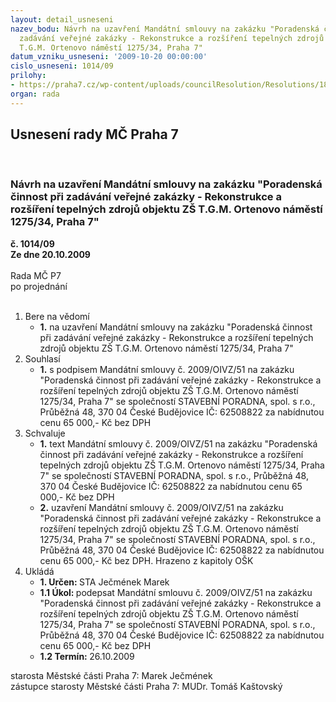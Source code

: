 ```yaml
---
layout: detail_usneseni
nazev_bodu: Návrh na uzavření Mandátní smlouvy na zakázku "Poradenská činnost při
  zadávání veřejné zakázky - Rekonstrukce a rozšíření tepelných zdrojů objektu ZŠ
  T.G.M. Ortenovo náměstí 1275/34, Praha 7"
datum_vzniku_usneseni: '2009-10-20 00:00:00'
cislo_usneseni: 1014/09
prilohy:
- https://praha7.cz/wp-content/uploads/councilResolution/Resolutions/18400/52-ms-n%c3%a1vrh.pdf
organ: rada
---
```

<div id="ucUsn_pList" class="usn">
	<span><h2>Usnesení rady MČ Praha 7 </h2>
<br></span><div class="standBody">
<span><h3>Návrh na uzavření Mandátní smlouvy na zakázku "Poradenská činnost při zadávání veřejné zakázky - Rekonstrukce a rozšíření tepelných zdrojů objektu ZŠ T.G.M. Ortenovo náměstí 1275/34, Praha 7"</h3></span><div class="center">
		<strong>č. 1014/09</strong><br>
	</div>
<div class="center">
		<strong>Ze dne 20.10.2009</strong><br><br>
	</div>Rada MČ P7<br> po projednání<br><br><ol>
<li>Bere na vědomí<ul><li>
<strong>1.</strong> na uzavření Mandátní smlouvy na zakázku "Poradenská činnost při zadávání veřejné zakázky - Rekonstrukce a rozšíření tepelných zdrojů objektu ZŠ T.G.M. Ortenovo náměstí 1275/34, Praha 7"</li></ul>
</li>
<li>Souhlasí<ul><li>
<strong>1.</strong> s podpisem Mandátní smlouvy č. 2009/OIVZ/51 na zakázku "Poradenská činnost při zadávání veřejné zakázky - Rekonstrukce a rozšíření tepelných zdrojů objektu ZŠ T.G.M. Ortenovo náměstí 1275/34, Praha 7" se společností STAVEBNÍ PORADNA, spol. s r.o., Průběžná 48, 370 04 České Budějovice IČ: 62508822 za nabídnutou cenu 65 000,- Kč bez DPH</li></ul>
</li>
<li>Schvaluje<ul>
<li>
<strong>1.</strong> text Mandátní smlouvy č. 2009/OIVZ/51 na zakázku "Poradenská činnost při zadávání veřejné zakázky - Rekonstrukce a rozšíření tepelných zdrojů objektu ZŠ T.G.M. Ortenovo náměstí 1275/34, Praha 7" se společností STAVEBNÍ PORADNA, spol. s r.o., Průběžná 48, 370 04 České Budějovice IČ: 62508822 za nabídnutou cenu 65 000,- Kč bez DPH </li>
<li>
<strong>2.</strong> uzavření Mandátní smlouvy č. 2009/OIVZ/51 na zakázku "Poradenská činnost při zadávání veřejné zakázky - Rekonstrukce a rozšíření tepelných zdrojů objektu ZŠ T.G.M. Ortenovo náměstí 1275/34, Praha 7" se společností STAVEBNÍ PORADNA, spol. s r.o., Průběžná 48, 370 04 České Budějovice IČ: 62508822 za nabídnutou cenu 65 000,- Kč bez DPH. Hrazeno z kapitoly OŠK  </li>
</ul>
</li>
<li>Ukládá<ul>
<li>
<strong>1. Určen: </strong>STA Ječmének Marek</li>
<li>
<strong>1.1 Úkol: </strong>podepsat Mandátní smlouvu č. 2009/OIVZ/51 na zakázku "Poradenská činnost při zadávání veřejné zakázky - Rekonstrukce a rozšíření tepelných zdrojů objektu ZŠ T.G.M. Ortenovo náměstí 1275/34, Praha 7" se společností STAVEBNÍ PORADNA, spol. s r.o., Průběžná 48, 370 04 České Budějovice IČ: 62508822 za nabídnutou cenu 65 000,- Kč bez DPH </li>
<li>
<strong>1.2 Termín: </strong>26.10.2009</li>
</ul>
</li>
</ol>starosta Městské části Praha 7: Marek Ječmének<br>zástupce starosty Městské části Praha 7: MUDr. Tomáš Kaštovský 
</div>
</div>